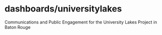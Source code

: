 # dashboards/universitylakes
 Communications and Public Engagement for the University Lakes Project in Baton Rouge
